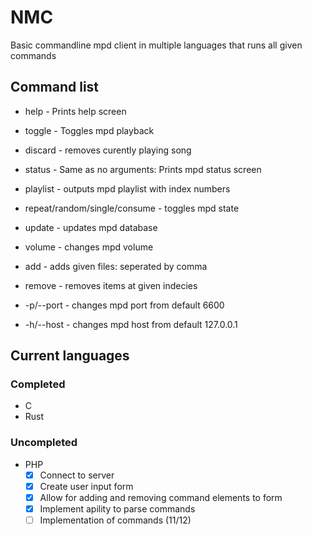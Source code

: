 # NMC
Basic commandline mpd client in multiple languages that runs all given commands

## Command list
 - help - Prints help screen
 - toggle - Toggles mpd playback
 - discard - removes curently playing song
 - status - Same as no arguments: Prints mpd status screen
 - playlist - outputs mpd playlist with index numbers
 - repeat/random/single/consume - toggles mpd state
 - update - updates mpd database
 - volume - changes mpd volume
 - add - adds given files: seperated by comma
 - remove - removes items at given indecies

 - -p/--port - changes mpd port from default 6600
 - -h/--host - changes mpd host from default 127.0.0.1

## Current languages
### Completed
 - C
 - Rust

### Uncompleted
 - PHP
   - [x] Connect to server
   - [x] Create user input form
   - [x] Allow for adding and removing command elements to form
   - [x] Implement apility to parse commands
   - [ ] Implementation of commands (11/12)
